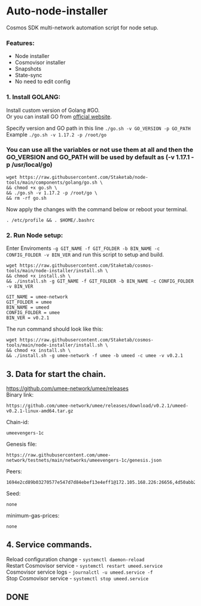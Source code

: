 # Auto-node-installer
Cosmos SDK multi-network automation script for node setup.  
### Features:  
- Node installer
- Cosmovisor installer
- Snapshots
- State-sync
- No need to edit config

### 1. Install GOLANG:
Install custom version of Golang #GO.  
Or you can install GO from [official website](https://golang.org/doc/install).  

Specify version and GO path in this line `./go.sh -v GO_VERSION -p GO_PATH`  
Example `./go.sh -v 1.17.2 -p /root/go`  

### You can use all the variables or not use them at all and then the GO_VERSION and GO_PATH will be used by default as (-v 1.17.1 -p /usr/local/go)  

```
wget https://raw.githubusercontent.com/Staketab/node-tools/main/components/golang/go.sh \
&& chmod +x go.sh \
&& ./go.sh -v 1.17.2 -p /root/go \
&& rm -rf go.sh
```
Now apply the changes with the command below or reboot your terminal.  
```
. /etc/profile && . $HOME/.bashrc
```

### 2. Run Node setup:
Enter Enviroments `-g GIT_NAME -f GIT_FOLDER -b BIN_NAME -c CONFIG_FOLDER -v BIN_VER` and run this script to setup and build.  
```
wget https://raw.githubusercontent.com/Staketab/cosmos-tools/main/node-installer/install.sh \
&& chmod +x install.sh \
&& ./install.sh -g GIT_NAME -f GIT_FOLDER -b BIN_NAME -c CONFIG_FOLDER -v BIN_VER
```
`GIT_NAME = umee-network`  
`GIT_FOLDER = umee`  
`BIN_NAME = umeed`  
`CONFIG_FOLDER = umee`  
`BIN_VER = v0.2.1`

The run command should look like this:
```
wget https://raw.githubusercontent.com/Staketab/cosmos-tools/main/node-installer/install.sh \
&& chmod +x install.sh \
&& ./install.sh -g umee-network -f umee -b umeed -c umee -v v0.2.1
```

## 3. Data for start the chain. 
https://github.com/umee-network/umee/releases  
Binary link:
```
https://github.com/umee-network/umee/releases/download/v0.2.1/umeed-v0.2.1-linux-amd64.tar.gz
```
Chain-id:
```
umeevengers-1с
```  
Genesis file:
```
https://raw.githubusercontent.com/umee-network/testnets/main/networks/umeevengers-1c/genesis.json
```
Peers:
```
1694e2cd89b03270577e547d7d84ebef13e4eff1@172.105.168.226:26656,4d50abb293f399a0f41ef9dbebe62615d4c85e42@3.34.147.65:26656,d2447c2ba201fb5bdd7250921c7c267af18c0950@94.130.23.149:26656,901a625ecf43014cc383239524c5eb6595a56888@135.181.165.110:26656,4ea1dc6af45f0fad7315029d181ada53f7d3174c@161.97.182.71:26656,60a11b328f161fe8f3f98f85e838addb07513c9e@46.101.234.47:26656,03c8165065c925f3bf56be6d2b5aa820c5f8e26c@194.163.166.56:26656,4bf9ff17d148418aec04fdda9bff671e482457a3@213.202.252.173:26656,1fb83420fd2bf665dc886fb3727d809579d63e51@206.189.133.102:26656,b85598b96a9c8e835b7b2f2c0b322eb2317fe7cd@94.250.201.70:26656
```
Seed:
```
none
```
minimum-gas-prices:
```
none
```

## 4. Service commands.
Reload configuration change - `systemctl daemon-reload`  
Restart Cosmovisor service - `systemctl restart umeed.service`  
Cosmovisor service logs - `journalctl -u umeed.service -f`  
Stop Cosmovisor service - `systemctl stop umeed.service`  

## DONE
